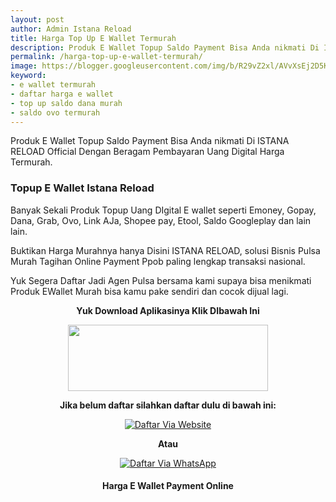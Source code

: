 ```yaml
---
layout: post
author: Admin Istana Reload
title: Harga Top Up E Wallet Termurah
description: Produk E Wallet Topup Saldo Payment Bisa Anda nikmati Di ISTANA RELOAD Official Dengan Beragam Pembayaran Uang Digital Harga Termurah.
permalink: /harga-top-up-e-wallet-termurah/
image: https://blogger.googleusercontent.com/img/b/R29vZ2xl/AVvXsEj2D5KQjnoBvsJ6MF9vl2Vaa-H1hKvnDwXVmJt6pt4t0qk5LMcO4_MrP-lJ84Z6yHTz02iDyPsDDq48G0FZIFpAhx1J_w20bFs9lDGaEaSHbB4IJQ2acBBbEa3Zj6iRLzfUl54hHuodOD2tN1SBm7Ut2ko7t97CqeNGXPBIDJ_i2FKUCs85IXxr6MfJ-A/s1600/Topup%20Ewallet%20%20Istana%20Reload.jpg
keyword: 
- e wallet termurah
- daftar harga e wallet
- top up saldo dana murah
- saldo ovo termurah
---
```

<p>Produk E Wallet Topup Saldo Payment Bisa Anda nikmati Di ISTANA RELOAD Official Dengan Beragam Pembayaran Uang Digital Harga Termurah.</p>
<h3>Topup E Wallet Istana Reload</h3>
<p>Banyak Sekali Produk Topup Uang DIgital E wallet seperti Emoney, Gopay, Dana, Grab, Ovo, Link AJa, Shopee pay, Etool, Saldo Googleplay dan lain lain.</p>
<p>Buktikan Harga Murahnya hanya Disini ISTANA RELOAD, solusi Bisnis Pulsa Murah Tagihan Online Payment Ppob paling lengkap transaksi nasional.</p>
<p>Yuk Segera Daftar Jadi Agen Pulsa bersama kami supaya bisa menikmati Produk EWallet Murah bisa kamu pake sendiri dan cocok dijual lagi.</p>
<p style="text-align: center;"><b>Yuk Download Aplikasinya Klik DIbawah Ini</b></p>
<div class="separator" style="clear: both; text-align: center;"><a href="https://s.id/IRplaystore" style="margin-left: 1em; margin-right: 1em;" target="_blank"><img border="0" data-original-height="165" data-original-width="500" height="106" src="https://blogger.googleusercontent.com/img/b/R29vZ2xl/AVvXsEgtMuLnRz-xIV4WBo7jReAfDNfyQQsWDAKuBNp4r_GKtIiGLhfsvCbtN4sRSMtib5jNVrH1aLorHjelF1cqg5I7xBJrwjG0bHh7eVcfUuGF-_iHbpw2SZ6wkNVdAkeCS4kGC0vj4XpO1RmRpVLNzJ29Z-hasCMLkVqnMLianoz5AdphvtBTgbvw7Ip-w5A/s320/ezgif-2-0ab7bb90e0.gif" width="320" /></a></div>
<p style="text-align: center;"><b>Jika belum daftar silahkan daftar dulu di bawah ini:</b></p>
<div align="center"><a href="javascript:void(0);" onclick="Bukaregis()"><img alt="Daftar Via Website" src="https://blogger.googleusercontent.com/img/b/R29vZ2xl/AVvXsEj80fBU4vz8p8pBqdzlD1B6Gl6RQ0NMiLBHmBW4IO0iCBgEtMM-EGzI5ytvynZj9jjMmySpwuDLjN29M7dBwj3hCuMr2EizfLNBdWaoehQobMTA-dj_ux1NueKa89X8Z7bSP6HSWGWrGTNZO2iQ919VsunpxlL9uHM1zPzjkmogqGzkoDMlh88YOTJCt1w/s250/Picsart_23-12-04_05-04-16-865.png" title="Daftar Via Website" /></a></div>
<p style="text-align: center;"><b>Atau</b></p>
<div align="center"><a href="javascript:void(0);" onclick="openModal()"><img alt="Daftar Via WhatsApp" src="https://gambar.unduh.me/daftarwa.png" title="Daftar Via WhatsApp" /></a></div>
<h4 style="clear: both; text-align: center;">Harga E Wallet Payment Online<br />
<script src="https://istanareload.co.id/tanggal.js" type="text/javascript"></script></h4><br />
<script src="https://istanareload.co.id/harga.php?type=js&amp;lvl=RS&amp;up=25&amp;cttn=MONEY" type="text/javascript"></script>
